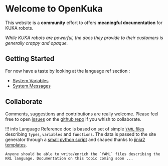# Welcome to OpenKuka

This website is a **community** effort to offers **meaningful documentation** for KUKA robots.

*While KUKA robots are powerful, the docs they provide to their customers is generally crappy and opaque.*

## Getting Started

For now have a taste by looking at the language ref section :

* [System.Variables](http://127.0.0.1:8000/krl-ref/System/)
* [System.Messages](http://127.0.0.1:8000/krl-ref/System.Message/)

## Collaborate

Comments, suggestions and contributions are really welcome. Please feel free to open [issues](https://github.com/OpenKuka/Website/issues) on the [github repo](https://github.com/OpenKuka/Website) if you whish to collaborate.

!!! info
    Language Reference doc is based on set of simple [`YAML` files](https://github.com/OpenKuka/Website/tree/master/docs/krl-ref/ref) describing `types`, `variables` and `functions`.
    The data is passed to the site generator through a [small python script](https://github.com/OpenKuka/Website/blob/master/main.py) and shaped thanks to [jinja2 templates](https://github.com/OpenKuka/Website/tree/master/theme).

    Anyone should be able to write/enrich the `YAML` files describing the KRL language. Documentation on this topic coming soon ...

